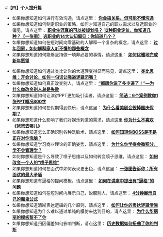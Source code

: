 #**【四】个人提升篇**

- 如果你想知道如何进行有效沟通，请点这里：
**[你会搞关系，但可能不懂沟通](http://mp.weixin.qq.com/s?__biz=MzA5NTMxOTczOA==&mid=208469785&idx=1&sn=0818cbd8c2fb6086713a8fac11144e8a&scene=21#wechat_redirect)**
- 如果你想知道如何制定职业的策略、如何才知道自己的职业需求以及选职业的偏见，请点这里：
**[职业生涯真的可以被规划吗？](http://mp.weixin.qq.com/s?__biz=MzA5NTMxOTczOA==&mid=204168245&idx=1&sn=5a0eaa2672c9e54517d0ba4a1bfc07de&scene=21#wechat_redirect)**
**[12种职业定位，你知道几种？【一张图】](http://mp.weixin.qq.com/s?__biz=MzA5NTMxOTczOA==&mid=200381812&idx=1&sn=200c86e4a07609bede0b3632f00d5201&scene=21#wechat_redirect)**
**[选职业的14大认知偏见：你知道几个？](http://mp.weixin.qq.com/s?__biz=MzA5NTMxOTczOA==&mid=200303032&idx=1&sn=1ffc36c6a6df5d33b3a68b717fcfa3ca&scene=21#wechat_redirect)**
- 如果你想知道如何在短时间向零基础的人解释一个复杂的概念，请点这里：
**[过年回家，如何解释家人听不懂的那些概念](http://mp.weixin.qq.com/s?__biz=MzA5NTMxOTczOA==&mid=203182210&idx=1&sn=901a61fdf2ac3cb67591149874a5431c&scene=21#wechat_redirect)**
- 如果你想知道如何能够坚持做一项非必要的事情，请点这里：
**[如何优雅地完成新年愿望](http://mp.weixin.qq.com/s?__biz=MzA5NTMxOTczOA==&mid=202232416&idx=1&sn=bd2e06fdadf9a8a220e014167ed310a7&scene=21#wechat_redirect)**

[](http://mp.weixin.qq.com/s?__biz=MzA5NTMxOTczOA==&mid=202232416&idx=1&sn=bd2e06fdadf9a8a220e014167ed310a7&scene=21#wechat_redirect)

- 如果你想知道如何通过类比让你的大道理变得显而易见，请点这里：
**[类比思维：开会讨论，如何一句话让强盗逻辑闭嘴？](http://mp.weixin.qq.com/s?__biz=MzA5NTMxOTczOA==&mid=201711782&idx=1&sn=96a0f36d3019a0fedaf935bc63fc7572&scene=21#wechat_redirect)**
- 如果你想知道如何真正改变别人，请点这里：
**[“都跟你说了多少遍了！”—为什么你改变别人总是失败](http://mp.weixin.qq.com/s?__biz=MzA5NTMxOTczOA==&mid=201582208&idx=1&sn=75e8bdb9e3bcbc5964fcc80a80282044&scene=21#wechat_redirect)**
- 如果你想知道如何让演讲PPT更加吸引读者，请点这里：
**[简洁：6个案例教你1张PPT概况800字](http://mp.weixin.qq.com/s?__biz=MzA5NTMxOTczOA==&mid=201452303&idx=1&sn=f8e34908b5413b991b978cb9180b747a&scene=21#wechat_redirect)**
- 如果你想知道如何在假期得到快乐，请点这里：
**[为什么看美剧会毁掉国庆假期？](http://mp.weixin.qq.com/s?__biz=MzA5NTMxOTczOA==&mid=200789292&idx=1&sn=c422d519746364fbb883752097eb3d30&scene=21#wechat_redirect)**
- 如果你想知道什么影响了我们对娱乐刺激的需求，请点这里
**[你为什么不喜欢《爸爸去哪儿》](http://mp.weixin.qq.com/s?__biz=MzA5NTMxOTczOA==&mid=200682015&idx=1&sn=165ac5f698928999a5e3f3602534be9e&scene=21#wechat_redirect)**
- 如果你想知道怎么正确识别各种洗脑术，请点这里：
**[如何知道你BOSS是不是正在对你洗脑？](http://mp.weixin.qq.com/s?__biz=MzA5NTMxOTczOA==&mid=200630433&idx=1&sn=498ee3ccc48b8f120b460cfa00f25872&scene=21#wechat_redirect)**
- 如果你想知道学习商业理论的正确姿势，请点这里：
**[为什么你学得会微积分，学不会管理学？](http://mp.weixin.qq.com/s?__biz=MzA5NTMxOTczOA==&mid=200466128&idx=1&sn=875f99af5f8722f46e09dbe337579aef&scene=21#wechat_redirect)**
- 如何你想知道是什么导致了喷子思维以及如何转变喷子思维，请点这里：
**[如何改变一个人的“喷子思维”](http://mp.weixin.qq.com/s?__biz=MzA5NTMxOTczOA==&mid=200403116&idx=1&sn=f4c0992e0e29013a2418a60f77dea83b&scene=21#wechat_redirect)**
- 如果你想知道如何在面试中如何表现更出色，请点这里：
**[一张图告诉你：所有面试的最大矛盾](http://mp.weixin.qq.com/s?__biz=MzA5NTMxOTczOA==&mid=200365020&idx=1&sn=409133cd280a3680fb6a64fef1144fc5&scene=21#wechat_redirect)**
- 如果你想知道有逼格的提问模板，请点这里：
**[如何在讲座中提出有“逼格”的问题](http://mp.weixin.qq.com/s?__biz=MzA5NTMxOTczOA==&mid=200341136&idx=1&sn=95182ce0ca26eec2dc2815fd0778a5b9&scene=21#wechat_redirect)**
- 如果你想知道如何在短时间内展示自己，说服别人，请点这里：
**[4分钟展示自己的魔鬼公式](http://mp.weixin.qq.com/s?__biz=MzA5NTMxOTczOA==&mid=200353570&idx=1&sn=fef633b7df874590e6c94ebab105e692&scene=21#wechat_redirect)**
- 如果你想知道清晰表达逻辑的几个原则，请点这里：
**[如何让你的表达逻辑清晰](http://mp.weixin.qq.com/s?__biz=MzA5NTMxOTczOA==&mid=200328738&idx=1&sn=cbca16a5daadd5c9218573f185ff2e71&scene=21#wechat_redirect)**
- 如果你想知道为什么难以通过单纯的模仿来达到目的，请点这里：
**[为什么华丽丽的模板帮不了你](http://mp.weixin.qq.com/s?__biz=MzA5NTMxOTczOA==&mid=200110742&idx=1&sn=0e8838adcf88bdaa3003976b90d09cd4&scene=21#wechat_redirect)**
- 如果你想知道归因偏差如何影响判断，请点这里：
**[历史数据如何扭曲了你的判断](http://mp.weixin.qq.com/s?__biz=MzA5NTMxOTczOA==&mid=200108734&idx=1&sn=b2fda4de3c1ac9ee03c568cb31d20cdb&scene=21#wechat_redirect)**
